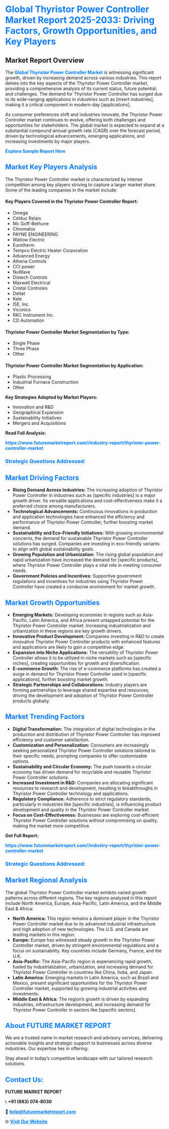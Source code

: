 <h1 style="color: #007BFF;">Global Thyristor Power Controller Market Report 2025-2033: Driving Factors, Growth Opportunities, and Key Players</h1>

<section id="overview">
<h2>Market Report Overview</h2>
<p>The <a href="https://www.futuremarketreport.com//industry-report/thyristor-power-controller-market" style="color: #007BFF; text-decoration: none;"><strong>Global Thyristor Power Controller Market</strong></a> is witnessing significant growth, driven by increasing demand across various industries. This report delves into the key aspects of the Thyristor Power Controller market, providing a comprehensive analysis of its current status, future potential, and challenges. The demand for Thyristor Power Controller has surged due to its wide-ranging applications in industries such as [insert industries], making it a critical component in modern-day [applications].</p>
<p>As consumer preferences shift and industries innovate, the Thyristor Power Controller market continues to evolve, offering both challenges and opportunities for stakeholders. The global market is expected to expand at a substantial compound annual growth rate (CAGR) over the forecast period, driven by technological advancements, emerging applications, and increasing investments by major players.</p>
</section>

<section id="overview">
<p><a href="https://www.futuremarketreport.com//request-sample/reportId=81886" style="color: #007BFF; text-decoration: none;"><strong>Explore Sample Report Here</strong></a></p>
</section>

<section id="key-players">
<h2 style="color: #007BFF;">Market Key Players Analysis</h2>
<p>The Thyristor Power Controller market is characterized by intense competition among key players striving to capture a larger market share. Some of the leading companies in the market include:</p>
<h4>Key Players Covered in the Thyristor Power Controller Report:</h4>
<ul><li>Omega</li><li>Celduc Relais</li><li>Mc Goff-Bethune</li><li>Chromalox</li><li>PAYNE ENGINEERING</li><li>Watlow Electric</li><li>Eurotherm</li><li>Tempco Electric Heater Corporation</li><li>Advanced Energy</li><li>Athena Controls</li><li>CCI power</li><li>NuWave</li><li>Distech Controls</li><li>Maxwell Electrical</li><li>Cristal Controles</li><li>Deltat</li><li>Kele</li><li>ISE, Inc.</li><li>Viconics</li><li>RKC Instrument Inc.</li><li>CD Automation</li></ul>
<h4>Thyristor Power Controller Market Segmentation by Type:</h4>
<ul><li>Single Phase</li><li>Three Phase</li><li>Other</li></ul>

<h4>Thyristor Power Controller Market Segmentation by Application:</h4>
<ul><li>Plastic Processing</li><li>Industrial Furnace Construction</li><li>Other</li></ul>
<p><strong>Key Strategies Adopted by Market Players:</strong></p>
<ul>
<li>Innovation and R&D</li>
<li>Geographical Expansion</li>
<li>Sustainability Initiatives</li>
<li>Mergers and Acquisitions</li>
</ul>
</section>

<section>
<p><strong>Read Full Analysis: </strong></p><a href="https://www.futuremarketreport.com//industry-report/thyristor-power-controller-market" style="color: #007BFF; text-decoration: none;"><strong>https://www.futuremarketreport.com//industry-report/thyristor-power-controller-market</strong></a>
<h3 style="color: #007BFF;">Strategic Questions Addressed:</h3>
</section>

<section id="driving-factors">
<h2 style="color: #007BFF;">Market Driving Factors</h2>
<ul>
<li><strong>Rising Demand Across Industries:</strong> The increasing adoption of Thyristor Power Controller in industries such as [specific industries] is a major growth driver. Its versatile applications and cost-effectiveness make it a preferred choice among manufacturers.</li>
<li><strong>Technological Advancements:</strong> Continuous innovations in production and application technologies have enhanced the efficiency and performance of Thyristor Power Controller, further boosting market demand.</li>
<li><strong>Sustainability and Eco-Friendly Initiatives:</strong> With growing environmental concerns, the demand for sustainable Thyristor Power Controller solutions has surged. Companies are investing in eco-friendly variants to align with global sustainability goals.</li>
<li><strong>Growing Population and Urbanization:</strong> The rising global population and rapid urbanization have increased the demand for [specific products], where Thyristor Power Controller plays a vital role in meeting consumer needs.</li>
<li><strong>Government Policies and Incentives:</strong> Supportive government regulations and incentives for industries using Thyristor Power Controller have created a conducive environment for market growth.</li>
</ul>
</section>

<section id="growth-opportunities">
<h2 style="color: #007BFF;">Market Growth Opportunities</h2>
<ul>
<li><strong>Emerging Markets:</strong> Developing economies in regions such as Asia-Pacific, Latin America, and Africa present untapped potential for the Thyristor Power Controller market. Increasing industrialization and urbanization in these regions are key growth drivers.</li>
<li><strong>Innovative Product Development:</strong> Companies investing in R&D to create innovative Thyristor Power Controller products with enhanced features and applications are likely to gain a competitive edge.</li>
<li><strong>Expansion into Niche Applications:</strong> The versatility of Thyristor Power Controller allows it to be utilized in niche markets such as [specific niches], creating opportunities for growth and diversification.</li>
<li><strong>E-commerce Growth:</strong> The rise of e-commerce platforms has created a surge in demand for Thyristor Power Controller used in [specific applications], further boosting market growth.</li>
<li><strong>Strategic Partnerships and Collaborations:</strong> Industry players are forming partnerships to leverage shared expertise and resources, driving the development and adoption of Thyristor Power Controller products globally.</li>
</ul>
</section>

<section id="trending-factors">
<h2 style="color: #007BFF;">Market Trending Factors</h2>
<ul>
<li><strong>Digital Transformation:</strong> The integration of digital technologies in the production and distribution of Thyristor Power Controller has improved efficiency and customer satisfaction.</li>
<li><strong>Customization and Personalization:</strong> Consumers are increasingly seeking personalized Thyristor Power Controller solutions tailored to their specific needs, prompting companies to offer customizable options.</li>
<li><strong>Sustainability and Circular Economy:</strong> The push towards a circular economy has driven demand for recyclable and reusable Thyristor Power Controller solutions.</li>
<li><strong>Increased Investment in R&D:</strong> Companies are allocating significant resources to research and development, resulting in breakthroughs in Thyristor Power Controller technology and applications.</li>
<li><strong>Regulatory Compliance:</strong> Adherence to strict regulatory standards, particularly in industries like [specific industries], is influencing product development and quality in the Thyristor Power Controller market.</li>
<li><strong>Focus on Cost-Effectiveness:</strong> Businesses are exploring cost-efficient Thyristor Power Controller solutions without compromising on quality, making the market more competitive.</li>
</ul>
</section>

<section>
<p><strong>Get Full Report: </strong></p><a href="https://www.futuremarketreport.com//industry-report/thyristor-power-controller-market" style="color: #007BFF; text-decoration: none;"><strong>https://www.futuremarketreport.com//industry-report/thyristor-power-controller-market</strong></a>
<h3 style="color: #007BFF;">Strategic Questions Addressed:</h3>
</section>


<section id="regional-analysis">
<h2 style="color: #007BFF;">Market Regional Analysis</h2>
<p>The global Thyristor Power Controller market exhibits varied growth patterns across different regions. The key regions analyzed in this report include North America, Europe, Asia-Pacific, Latin America, and the Middle East & Africa:</p>
<ul>
<li><strong>North America:</strong> This region remains a dominant player in the Thyristor Power Controller market due to its advanced industrial infrastructure and high adoption of new technologies. The U.S. and Canada are leading markets in this region.</li>
<li><strong>Europe:</strong> Europe has witnessed steady growth in the Thyristor Power Controller market, driven by stringent environmental regulations and a focus on sustainability. Key countries include Germany, France, and the U.K.</li>
<li><strong>Asia-Pacific:</strong> The Asia-Pacific region is experiencing rapid growth, fueled by industrialization, urbanization, and increasing demand for Thyristor Power Controller in countries like China, India, and Japan.</li>
<li><strong>Latin America:</strong> Emerging markets in Latin America, such as Brazil and Mexico, present significant opportunities for the Thyristor Power Controller market, supported by growing industrial activities and investments.</li>
<li><strong>Middle East & Africa:</strong> The region’s growth is driven by expanding industries, infrastructure development, and increasing demand for Thyristor Power Controller in sectors like [specific sectors].</li>
</ul>
</section>

<footer>
<h2 style="color: #007BFF;">About FUTURE MARKET REPORT</h2>
<p>We are a trusted name in market research and advisory services, delivering actionable insights and strategic support to businesses across diverse industries. Our expertise lies in offering:</p>

<p>Stay ahead in today’s competitive landscape with our tailored research solutions.</p>

<h2 style="color: #007BFF;">Contact Us:</h2>
<p><strong>FUTURE MARKET REPORT</strong></p>
<p>📞 <strong>+91 (883) 074-8030</strong></p>
<p>📧 <strong><a href="mailto:help@futuremarketreport.com" style="color: #007BFF;">help@futuremarketreport.com</a></strong></p>
<p>🌐 <strong><a href="https://www.futuremarketreport.com/" style="color: #007BFF;">Visit Our Website</a></strong></p>
</footer>